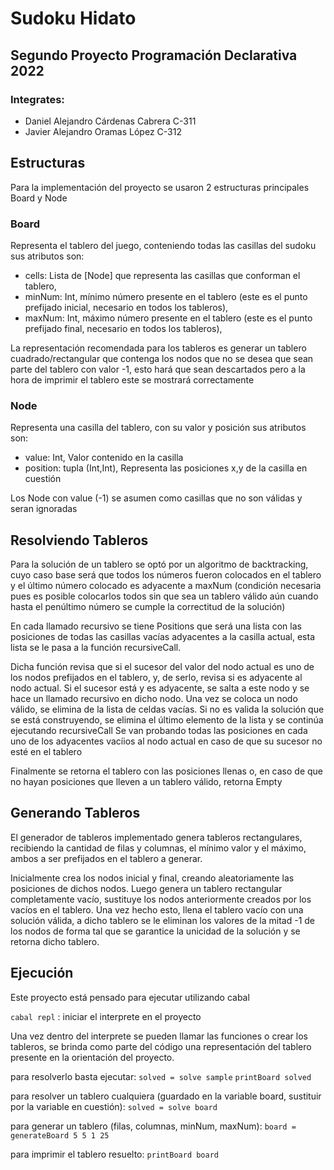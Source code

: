 # Sudoku Hidato
## Segundo Proyecto Programación Declarativa 2022

### Integrates:
- Daniel Alejandro Cárdenas Cabrera C-311
- Javier Alejandro Oramas López C-312

## Estructuras
Para la implementación del proyecto se usaron 2 estructuras principales Board y Node

### Board 
Representa el tablero del juego, conteniendo todas las casillas del sudoku
sus atributos son: 
- cells: Lista de [Node] que representa las casillas que conforman el tablero,
- minNum: Int, mínimo número presente en el tablero (este es el punto prefijado inicial, necesario en todos los tableros),
- maxNum: Int, máximo número presente en el tablero (este es el punto prefijado final, necesario en todos los tableros),

La representación recomendada para los tableros es generar un tablero cuadrado/rectangular que contenga los nodos que no se desea que 
sean parte del tablero con valor -1, esto hará que sean descartados pero a la hora de imprimir el tablero este se mostrará correctamente

### Node 
Representa una casilla del tablero, con su valor y posición
sus atributos son:
- value: Int, Valor contenido en la casilla
- position: tupla (Int,Int), Representa las posiciones x,y de la casilla en cuestión

Los Node con value (-1) se asumen como casillas que no son válidas y seran ignoradas

## Resolviendo Tableros

Para la solución de un tablero se optó por un algoritmo de backtracking, cuyo caso base será que todos los números fueron colocados en el tablero y el último número colocado es adyacente a maxNum (condición necesaria pues es posible colocarlos todos sin que sea un tablero válido aún cuando hasta el penúltimo número se cumple la correctitud de la solución)

En cada llamado recursivo se tiene Positions que será una lista con las posiciones de todas las casillas vacías adyacentes a la casilla actual, esta lista se le pasa a la función recursiveCall. 

Dicha función revisa que si el sucesor del valor del nodo actual es uno de los nodos prefijados en el tablero, y, de serlo, revisa si es adyacente al nodo actual.
Si el sucesor está y es adyacente, se salta a este nodo y se hace un llamado recursivo en dicho nodo.
Una vez se coloca un nodo válido, se elimina de la lista de celdas vacías.
Si no es valida la solución que se está construyendo, se elimina el último elemento de la lista y se continúa ejecutando recursiveCall
Se van probando todas las posiciones en cada uno de los adyacentes vacíios al nodo actual en caso de que su sucesor no esté en el tablero

Finalmente se retorna el tablero con las posiciones llenas o, en caso de que no hayan posiciones que lleven a un tablero válido, retorna Empty

## Generando Tableros

El generador de tableros implementado genera tableros rectangulares, recibiendo la cantidad de filas y columnas, el mínimo valor y el máximo, ambos a ser prefijados en el tablero a generar.

Inicialmente crea los nodos inicial y final, creando aleatoriamente las posiciones de dichos nodos.
Luego genera un tablero rectangular completamente vacío, sustituye los nodos anteriormente creados por los vacíos en el tablero.
Una vez hecho esto, llena el tablero vacío con una solución válida, a dicho tablero se le eliminan los valores de la mitad -1 de los nodos
de forma tal que se garantice la unicidad de la solución y se retorna dicho tablero.


## Ejecución 

Este proyecto está pensado para ejecutar utilizando cabal

`cabal repl` : iniciar el interprete en el proyecto 

Una vez dentro del interprete se pueden llamar las funciones o crear los tableros, se brinda como parte del código una representación del tablero presente en la orientación del proyecto.

para resolverlo basta ejecutar:
`solved = solve sample`
`printBoard solved`

para resolver un tablero cualquiera (guardado en la variable board, sustituir por la variable en cuestión):
`solved = solve board`

para generar un tablero (filas, columnas, minNum, maxNum):
`board = generateBoard 5 5 1 25`

para imprimir el tablero resuelto:
`printBoard board`